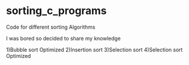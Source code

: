 # sorting_c_programs
Code for different sorting Algorithms

I was bored so decided to share my knowledge

1)Bubble sort Optimized
2)Insertion sort 
3)Selection sort 
4)Selection sort Optimized
